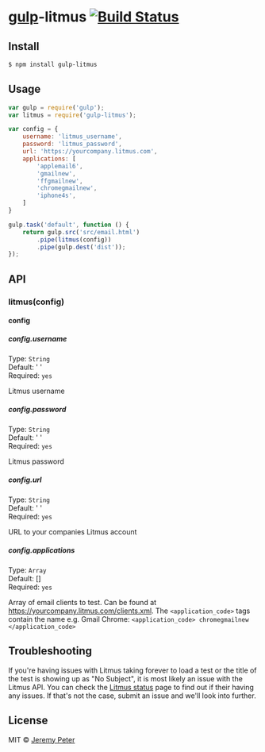 # [gulp](http://gulpjs.com)-litmus [![Build Status](https://travis-ci.org/jeremypeter/gulp-litmus.svg?branch=master)](https://travis-ci.org/jeremypeter/gulp-litmus)


## Install

```bash
$ npm install gulp-litmus
```


## Usage

```js
var gulp = require('gulp');
var litmus = require('gulp-litmus');

var config = {
    username: 'litmus_username',
    password: 'litmus_password',
    url: 'https://yourcompany.litmus.com',
    applications: [
        'applemail6',
        'gmailnew',
        'ffgmailnew',
        'chromegmailnew',
        'iphone4s',
    ]
}

gulp.task('default', function () {
	return gulp.src('src/email.html')
		.pipe(litmus(config))
		.pipe(gulp.dest('dist'));
});
```


## API

### litmus(config)

#### config

##### config.username

Type: `String`  
Default: ' '  
Required: `yes`

Litmus username


##### config.password

Type: `String`  
Default: ' '  
Required: `yes` 

Litmus password


##### config.url

Type: `String`  
Default: ' '  
Required: `yes` 

URL to your companies Litmus account


##### config.applications

Type: `Array`  
Default: []  
Required: `yes` 

Array of email clients to test. Can be found at https://yourcompany.litmus.com/clients.xml. The `<application_code>` tags contain the name e.g. Gmail Chrome: `<application_code> chromegmailnew </application_code>`


## Troubleshooting

If you're having issues with Litmus taking forever to load a test or the title of the test is showing up as "No Subject", it is most likely an issue with the Litmus API. You can check the [Litmus status](http://status.litmus.com) page to find out if their having any issues. If that's not the case, submit an issue and we'll look into further.

## License

MIT © [Jeremy Peter](https://github.com/jeremypeter)
